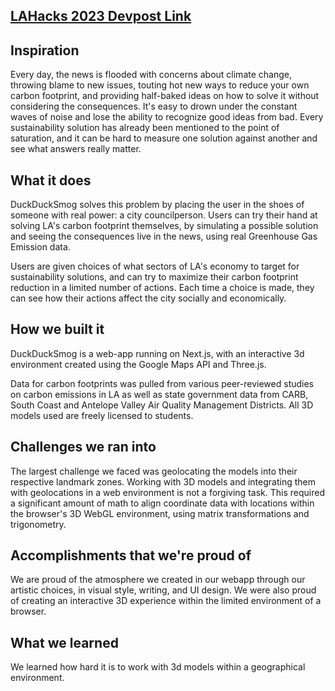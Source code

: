 ## [LAHacks 2023 Devpost Link](https://devpost.com/software/duckducksmog)

## Inspiration
Every day, the news is flooded with concerns about climate change, throwing blame to new issues, touting hot new ways to reduce your own carbon footprint, and providing half-baked ideas on how to solve it without considering the consequences. It's easy to drown under the constant waves of noise and lose the ability to recognize good ideas from bad. Every sustainability solution has already been mentioned to the point of saturation, and it can be hard to measure one solution against another and see what answers really matter.

## What it does
DuckDuckSmog solves this problem by placing the user in the shoes of someone with real power: a city councilperson. Users can try their hand at solving LA's carbon footprint themselves, by simulating a possible solution and seeing the consequences live in the news, using real Greenhouse Gas Emission data.

Users are given choices of what sectors of LA's economy to target for sustainability solutions, and can try to maximize their carbon footprint reduction in a limited number of actions. Each time a choice is made, they can see how their actions affect the city socially and economically.

## How we built it
DuckDuckSmog is a web-app running on Next.js, with an interactive 3d environment created using the Google Maps API and Three.js.

Data for carbon footprints was pulled from various peer-reviewed studies on carbon emissions in LA as well as state government data from CARB, South Coast and Antelope Valley Air Quality Management Districts. All 3D models used are freely licensed to students.

## Challenges we ran into
The largest challenge we faced was geolocating the models into their respective landmark zones. Working with 3D models and integrating them with geolocations in a web environment is not a forgiving task. This required a significant amount of math to align coordinate data with locations within the browser's 3D WebGL environment, using matrix transformations and trigonometry.

## Accomplishments that we're proud of
We are proud of the atmosphere we created in our webapp through our artistic choices, in visual style, writing, and UI design. We were also proud of creating an interactive 3D experience within the limited environment of a browser.

## What we learned
We learned how hard it is to work with 3d models within a geographical environment.
